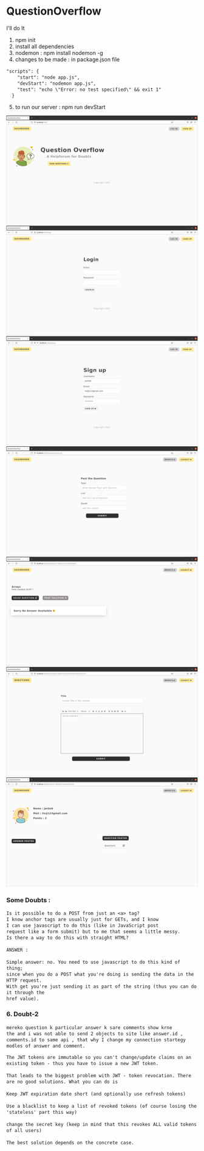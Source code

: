 # QuestionOverflow

I'll do It

1. npm init
2. install all dependencies
3. nodemon : npm install nodemon -g
4. changes to be made : in package.json file

```
"scripts": {
    "start": "node app.js",
    "devStart": "nodemon app.js",
    "test": "echo \"Error: no test specified\" && exit 1"
  }
```

5. to run our server : npm run devStart

![snippet1](img/img1.png)
![snippet1](img/img2.png)
![snippet1](img/img3.png)
![snippet1](img/img4.png)
![snippet1](img/img5.png)
![snippet1](img/img6.png)
![snippet1](img/img7.png)

### Some Doubts :

```
Is it possible to do a POST from just an <a> tag?
I know anchor tags are usually just for GETs, and I know
I can use javascript to do this (like in JavaScript post
request like a form submit) but to me that seems a little messy.
Is there a way to do this with straight HTML?

ANSWER :

Simple answer: no. You need to use javascript to do this kind of thing;
since when you do a POST what you're doing is sending the data in the HTTP request.
With get you're just sending it as part of the string (thus you can do it through the
href value).
```

### 6. Doubt-2

```
mereko question k particular answer k sare comments show krne
the and i was not able to send 2 objects to site like answer.id ,
comments.id to same api , that why I change my connection startegy modles of answer and comment.
```

```
The JWT tokens are immutable so you can't change/update claims on an existing token - thus you have to issue a new JWT token.

That leads to the biggest problem with JWT - token revocation. There are no good solutions. What you can do is

Keep JWT expiration date short (and optionally use refresh tokens)

Use a blacklist to keep a list of revoked tokens (of course losing the 'stateless' part this way)

change the secret key (keep in mind that this revokes ALL valid tokens of all users)

The best solution depends on the concrete case.

```
